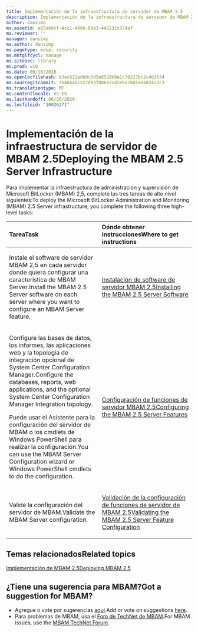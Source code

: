 ```yaml
---
title: Implementación de la infraestructura de servidor de MBAM 2.5
description: Implementación de la infraestructura de servidor de MBAM 2.5
author: dansimp
ms.assetid: e85a60cf-4cc1-4906-8da3-442232c374af
ms.reviewer: ''
manager: dansimp
ms.author: dansimp
ms.pagetype: mdop, security
ms.mktglfcycl: manage
ms.sitesec: library
ms.prod: w10
ms.date: 06/16/2016
ms.openlocfilehash: b3ec622ad60c6d5e8528b9e1c38227bc2c463634
ms.sourcegitcommit: 354664bc527d93f80687cd2eba70d1eea024c7c3
ms.translationtype: MT
ms.contentlocale: es-ES
ms.lasthandoff: 06/26/2020
ms.locfileid: "10826271"
---
```

# <span data-ttu-id="53209-103">Implementación de la infraestructura de servidor de MBAM 2.5</span><span class="sxs-lookup"><span data-stu-id="53209-103">Deploying the MBAM 2.5 Server Infrastructure</span></span>


<span data-ttu-id="53209-104">Para implementar la infraestructura de administración y supervisión de Microsoft BitLocker (MBAM) 2,5, complete las tres tareas de alto nivel siguientes:</span><span class="sxs-lookup"><span data-stu-id="53209-104">To deploy the Microsoft BitLocker Administration and Monitoring (MBAM) 2.5 Server infrastructure, you complete the following three high-level tasks:</span></span>

<table>
<colgroup>
<col width="50%" />
<col width="50%" />
</colgroup>
<thead>
<tr class="header">
<th align="left"><span data-ttu-id="53209-105">Tarea</span><span class="sxs-lookup"><span data-stu-id="53209-105">Task</span></span></th>
<th align="left"><span data-ttu-id="53209-106">Dónde obtener instrucciones</span><span class="sxs-lookup"><span data-stu-id="53209-106">Where to get instructions</span></span></th>
</tr>
</thead>
<tbody>
<tr class="odd">
<td align="left"><p><span data-ttu-id="53209-107">Instale el software de servidor MBAM 2,5 en cada servidor donde quiera configurar una característica de MBAM Server.</span><span class="sxs-lookup"><span data-stu-id="53209-107">Install the MBAM 2.5 Server software on each server where you want to configure an MBAM Server feature.</span></span></p></td>
<td align="left"><p><a href="installing-the-mbam-25-server-software.md" data-raw-source="[Installing the MBAM 2.5 Server Software](installing-the-mbam-25-server-software.md)"><span data-ttu-id="53209-108">Instalación de software de servidor MBAM 2.5</span><span class="sxs-lookup"><span data-stu-id="53209-108">Installing the MBAM 2.5 Server Software</span></span></a></p></td>
</tr>
<tr class="even">
<td align="left"><p><span data-ttu-id="53209-109">Configure las bases de datos, los informes, las aplicaciones web y la topología de integración opcional de System Center Configuration Manager.</span><span class="sxs-lookup"><span data-stu-id="53209-109">Configure the databases, reports, web applications, and the optional System Center Configuration Manager Integration topology.</span></span></p>
<p><span data-ttu-id="53209-110">Puede usar el Asistente para la configuración del servidor de MBAM o los cmdlets de Windows PowerShell para realizar la configuración.</span><span class="sxs-lookup"><span data-stu-id="53209-110">You can use the MBAM Server Configuration wizard or Windows PowerShell cmdlets to do the configuration.</span></span></p></td>
<td align="left"><p><a href="configuring-the-mbam-25-server-features.md" data-raw-source="[Configuring the MBAM 2.5 Server Features](configuring-the-mbam-25-server-features.md)"><span data-ttu-id="53209-111">Configuración de funciones de servidor MBAM 2.5</span><span class="sxs-lookup"><span data-stu-id="53209-111">Configuring the MBAM 2.5 Server Features</span></span></a></p></td>
</tr>
<tr class="odd">
<td align="left"><p><span data-ttu-id="53209-112">Valide la configuración del servidor de MBAM.</span><span class="sxs-lookup"><span data-stu-id="53209-112">Validate the MBAM Server configuration.</span></span></p></td>
<td align="left"><p><a href="validating-the-mbam-25-server-feature-configuration.md" data-raw-source="[Validating the MBAM 2.5 Server Feature Configuration](validating-the-mbam-25-server-feature-configuration.md)"><span data-ttu-id="53209-113">Validación de la configuración de funciones de servidor de MBAM 2.5</span><span class="sxs-lookup"><span data-stu-id="53209-113">Validating the MBAM 2.5 Server Feature Configuration</span></span></a></p></td>
</tr>
</tbody>
</table>

 

## <span data-ttu-id="53209-114">Temas relacionados</span><span class="sxs-lookup"><span data-stu-id="53209-114">Related topics</span></span>


[<span data-ttu-id="53209-115">Implementación de MBAM 2.5</span><span class="sxs-lookup"><span data-stu-id="53209-115">Deploying MBAM 2.5</span></span>](deploying-mbam-25.md)

 
## <span data-ttu-id="53209-116">¿Tiene una sugerencia para MBAM?</span><span class="sxs-lookup"><span data-stu-id="53209-116">Got a suggestion for MBAM?</span></span>
- <span data-ttu-id="53209-117">Agregue o vote por sugerencias [aquí](http://mbam.uservoice.com/forums/268571-microsoft-bitlocker-administration-and-monitoring).</span><span class="sxs-lookup"><span data-stu-id="53209-117">Add or vote on suggestions [here](http://mbam.uservoice.com/forums/268571-microsoft-bitlocker-administration-and-monitoring).</span></span> 
- <span data-ttu-id="53209-118">Para problemas de MBAM, usa el [Foro de TechNet de MBAM](https://social.technet.microsoft.com/Forums/home?forum=mdopmbam).</span><span class="sxs-lookup"><span data-stu-id="53209-118">For MBAM issues, use the [MBAM TechNet Forum](https://social.technet.microsoft.com/Forums/home?forum=mdopmbam).</span></span>
 





